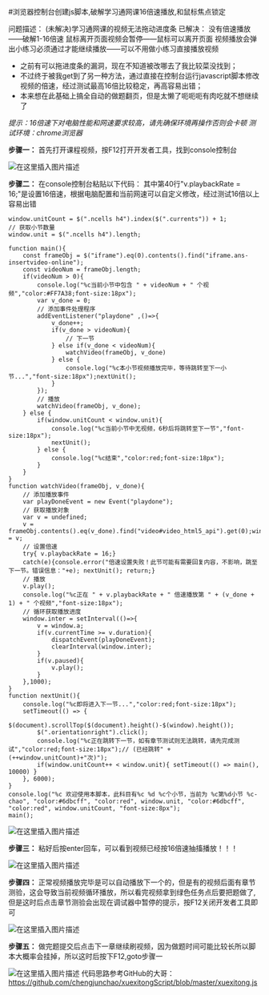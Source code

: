#浏览器控制台创建js脚本,破解学习通网课16倍速播放,和鼠标焦点锁定

问题描述： (未解决)学习通网课的视频无法拖动进度条
已解决：
没有倍速播放——破解1-16倍速
鼠标离开页面视频会暂停——鼠标可以离开页面
视频播放会弹出小练习必须通过才能继续播放——可以不用做小练习直接播放视频
 - 之前有可以拖进度条的漏洞，现在不知道被改哪去了我比较菜没找到；
 - 不过终于被我get到了另一种方法，通过直接在控制台运行javascript脚本修改视频的倍速，经过测试最高16倍比较稳定，再高容易出错；
 - 本来想在此基础上搞全自动的做题翻页，但是太懒了呃呃呃有肉吃就不想继续了

*提示：16倍速下对电脑性能和网速要求较高，请先确保环境再操作否则会卡顿*
*测试环境：chrome浏览器*

**步骤一：** 首先打开课程视频，按F12打开开发者工具，找到console控制台

![在这里插入图片描述](https://img-blog.csdnimg.cn/2021040617423965.png?x-oss-process=image/watermark,type_ZmFuZ3poZW5naGVpdGk,shadow_10,text_aHR0cHM6Ly9ibG9nLmNzZG4ubmV0L2EyMjcyMDYyOTY4,size_16,color_FFFFFF,t_70)

**步骤二：** 在console控制台粘贴以下代码：
其中第40行"v.playbackRate = 16;"是设置16倍速，根据电脑配置和当前网速可以自定义修改，经过测试16倍以上容易出错

```
window.unitCount = $(".ncells h4").index($(".currents")) + 1;
// 获取小节数量
window.unit = $(".ncells h4").length;

function main(){
    const frameObj = $("iframe").eq(0).contents().find("iframe.ans-insertvideo-online");
    const videoNum = frameObj.length;
    if(videoNum > 0){
        console.log("%c当前小节中包含 " + videoNum + " 个视频","color:#FF7A38;font-size:18px");
        var v_done = 0;
        // 添加事件处理程序
        addEventListener("playdone" ,()=>{
            v_done++;
            if(v_done > videoNum){
                // 下一节
            } else if(v_done < videoNum){
                watchVideo(frameObj, v_done)
            } else {
                console.log("%c本小节视频播放完毕，等待跳转至下一小节...","font-size:18px");nextUnit();
            }
        });
        // 播放
        watchVideo(frameObj, v_done);
    } else {
        if(window.unitCount < window.unit){
            console.log("%c当前小节中无视频，6秒后将跳转至下一节","font-size:18px");
            nextUnit();
        } else {
            console.log("%c结束","color:red;font-size:18px");
        }
    }
}
function watchVideo(frameObj, v_done){
    // 添加播放事件
    var playDoneEvent = new Event("playdone");
    // 获取播放对象
    var v = undefined;
    v = frameObj.contents().eq(v_done).find("video#video_html5_api").get(0);window.a = v;
    // 设置倍速
    try{ v.playbackRate = 16;}
    catch(e){console.error("倍速设置失败！此节可能有需要回复内容，不影响，跳至下一节。错误信息："+e); nextUnit(); return;}
    // 播放
    v.play();
    console.log("%c正在 " + v.playbackRate + " 倍速播放第 " + (v_done + 1) + " 个视频","font-size:18px");
    // 循环获取播放进度
    window.inter = setInterval(()=>{
        v = window.a;
        if(v.currentTime >= v.duration){
            dispatchEvent(playDoneEvent);
            clearInterval(window.inter);
        }
        if(v.paused){
            v.play();
        }
    },1000);
}
function nextUnit(){
    console.log("%c即将进入下一节...","color:red;font-size:18px");
    setTimeout(() => {
        $(document).scrollTop($(document).height()-$(window).height());
        $(".orientationright").click();
        console.log("%c正在跳转下一节，如有章节测试则无法跳转，请先完成测试","color:red;font-size:18px");// (已经跳转" +(++window.unitCount)+"次)");
        if(window.unitCount++ < window.unit){ setTimeout(() => main(), 10000) }
    }, 6000);
}
console.log("%c 欢迎使用本脚本，此科目有%c %d %c个小节，当前为 %c第%d小节 %c-chao", "color:#6dbcff", "color:red", window.unit, "color:#6dbcff", "color:red", window.unitCount, "font-size:8px");
main();
```

![在这里插入图片描述](https://img-blog.csdnimg.cn/20210406174846992.png?x-oss-process=image/watermark,type_ZmFuZ3poZW5naGVpdGk,shadow_10,text_aHR0cHM6Ly9ibG9nLmNzZG4ubmV0L2EyMjcyMDYyOTY4,size_16,color_FFFFFF,t_70)

**步骤三：** 粘好后按enter回车，可以看到视频已经按16倍速抽搐播放！！！

![在这里插入图片描述](https://img-blog.csdnimg.cn/20210406174926318.png?x-oss-process=image/watermark,type_ZmFuZ3poZW5naGVpdGk,shadow_10,text_aHR0cHM6Ly9ibG9nLmNzZG4ubmV0L2EyMjcyMDYyOTY4,size_16,color_FFFFFF,t_70)

**步骤四：** 正常视频播放完毕是可以自动播放下一个的，但是有的视频后面有章节测验，这会导致当前视频循环播放，所以看完视频拿到绿色任务点后要把题做了,但是这时后点击章节测验会出现在调试器中暂停的提示，按F12关闭开发者工具即可

![在这里插入图片描述](https://img-blog.csdnimg.cn/20210406175229767.png?x-oss-process=image/watermark,type_ZmFuZ3poZW5naGVpdGk,shadow_10,text_aHR0cHM6Ly9ibG9nLmNzZG4ubmV0L2EyMjcyMDYyOTY4,size_16,color_FFFFFF,t_70)

**步骤五：** 做完题提交后点击下一章继续刷视频，因为做题时间可能比较长所以脚本大概率会挂掉，所以这时后按下F12,goto步骤一

![在这里插入图片描述](https://img-blog.csdnimg.cn/20210406180905333.png?x-oss-process=image/watermark,type_ZmFuZ3poZW5naGVpdGk,shadow_10,text_aHR0cHM6Ly9ibG9nLmNzZG4ubmV0L2EyMjcyMDYyOTY4,size_16,color_FFFFFF,t_70)
代码思路参考GitHub的大哥：https://github.com/chengjunchao/xuexitongScript/blob/master/xuexitong.js
